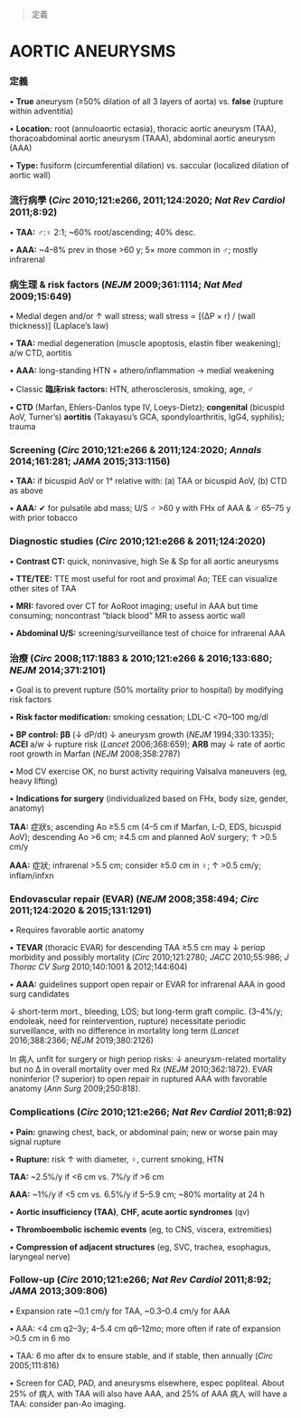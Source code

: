 > 定義

# AORTIC ANEURYSMS

### 定義

• **True** aneurysm (≥50% dilation of all 3 layers of aorta) vs. **false** (rupture within adventitia)

• **Location:** root (annuloaortic ectasia), thoracic aortic aneurysm (TAA), thoracoabdominal aortic aneurysm (TAAA), abdominal aortic aneurysm (AAA)

• **Type:** fusiform (circumferential dilation) vs. saccular (localized dilation of aortic wall)

### 流行病學 (_Circ_ 2010;121:e266, 2011;124:2020; _Nat Rev Cardiol_ 2011;8:92)

• **TAA:** ♂:♀ 2:1; ~60% root/ascending; 40% desc.

• **AAA:** ~4–8% prev in those >60 y; 5× more common in ♂; mostly infrarenal

### 病生理 & risk factors (_NEJM_ 2009;361:1114; _Nat Med_ 2009;15:649)

• Medial degen and/or ↑ wall stress; wall stress ∝ \[(∆P × r) / (wall thickness)\] (Laplace’s law)

• **TAA:** medial degeneration (muscle apoptosis, elastin fiber weakening); a/w CTD, aortitis

• **AAA:** long-standing HTN + athero/inflammation → medial weakening

• Classic **臨床risk factors:** HTN, atherosclerosis, smoking, age, ♂

• **CTD** (Marfan, Ehlers-Danlos type IV, Loeys-Dietz); **congenital** (bicuspid AoV, Turner’s) **aortitis** (Takayasu’s GCA, spondyloarthritis, IgG4, syphilis); trauma

### Screening (_Circ_ 2010;121:e266 & 2011;124:2020; _Annals_ 2014;161:281; _JAMA_ 2015;313:1156)

• **TAA:** if bicuspid AoV or 1° relative with: (a) TAA or bicuspid AoV, (b) CTD as above

• **AAA:** ✔ for pulsatile abd mass; U/S ♂ >60 y with FHx of AAA & ♂ 65–75 y with prior tobacco

### Diagnostic studies (_Circ_ 2010;121:e266 & 2011;124:2020)

• **Contrast CT:** quick, noninvasive, high Se & Sp for all aortic aneurysms

• **TTE/TEE:** TTE most useful for root and proximal Ao; TEE can visualize other sites of TAA

• **MRI:** favored over CT for AoRoot imaging; useful in AAA but time consuming; noncontrast “black blood” MR to assess aortic wall

• **Abdominal U/S:** screening/surveillance test of choice for infrarenal AAA

### 治療 (_Circ_ 2008;117:1883 & 2010;121:e266 & 2016;133:680; _NEJM_ 2014;371:2101)

• Goal is to prevent rupture (50% mortality prior to hospital) by modifying risk factors

• **Risk factor modification:** smoking cessation; LDL-C <70–100 mg/dl

• **BP control: βB** (↓ dP/dt) ↓ aneurysm growth (_NEJM_ 1994;330:1335); **ACEI** a/w ↓ rupture risk (_Lancet_ 2006;368:659); **ARB** may ↓ rate of aortic root growth in Marfan (_NEJM_ 2008;358:2787)

• Mod CV exercise OK, no burst activity requiring Valsalva maneuvers (eg, heavy lifting)

• **Indications for surgery** (individualized based on FHx, body size, gender, anatomy)

**TAA:** 症狀s; ascending Ao ≥5.5 cm (4–5 cm if Marfan, L-D, EDS, bicuspid AoV); descending Ao >6 cm; ≥4.5 cm and planned AoV surgery; ↑ >0.5 cm/y

**AAA:** 症狀; infrarenal >5.5 cm; consider ≥5.0 cm in ♀; ↑ >0.5 cm/y; inflam/infxn

### Endovascular repair (EVAR) (_NEJM_ 2008;358:494; _Circ_ 2011;124:2020 & 2015;131:1291)

• Requires favorable aortic anatomy

• **TEVAR** (thoracic EVAR) for descending TAA ≥5.5 cm may ↓ periop morbidity and possibly mortality (_Circ_ 2010;121:2780; _JACC_ 2010;55:986; _J Thorac CV Surg_ 2010;140:1001 & 2012;144:604)

• **AAA:** guidelines support open repair or EVAR for infrarenal AAA in good surg candidates

↓ short-term mort., bleeding, LOS; but long-term graft complic. (3–4%/y; endoleak, need for reintervention, rupture) necessitate periodic surveillance, with no difference in mortality long term (_Lancet_ 2016;388:2366; _NEJM_ 2019;380:2126)

In 病人 unfit for surgery or high periop risks: ↓ aneurysm-related mortality but no ∆ in overall mortality over med Rx (_NEJM_ 2010;362:1872). EVAR noninferior (? superior) to open repair in ruptured AAA with favorable anatomy (_Ann Surg_ 2009;250:818).

### Complications (_Circ_ 2010;121:e266; _Nat Rev Cardiol_ 2011;8:92)

• **Pain:** gnawing chest, back, or abdominal pain; new or worse pain may signal rupture

• **Rupture:** risk ↑ with diameter, ♀, current smoking, HTN

**TAA:** ~2.5%/y if <6 cm vs. 7%/y if >6 cm

**AAA:** ~1%/y if <5 cm vs. 6.5%/y if 5–5.9 cm; ~80% mortality at 24 h

• **Aortic insufficiency (TAA)**, **CHF, acute aortic syndromes** (qv)

• **Thromboembolic ischemic events** (eg, to CNS, viscera, extremities)

• **Compression of adjacent structures** (eg, SVC, trachea, esophagus, laryngeal nerve)

### Follow-up (_Circ_ 2010;121:e266; _Nat Rev Cardiol_ 2011;8:92; _JAMA_ 2013;309:806)

• Expansion rate ~0.1 cm/y for TAA, ~0.3–0.4 cm/y for AAA

• AAA: <4 cm q2–3y; 4–5.4 cm q6–12mo; more often if rate of expansion >0.5 cm in 6 mo

• TAA: 6 mo after dx to ensure stable, and if stable, then annually (_Circ_ 2005;111:816)

• Screen for CAD, PAD, and aneurysms elsewhere, espec popliteal. About 25% of 病人 with TAA will also have AAA, and 25% of AAA 病人 will have a TAA: consider pan-Ao imaging.
